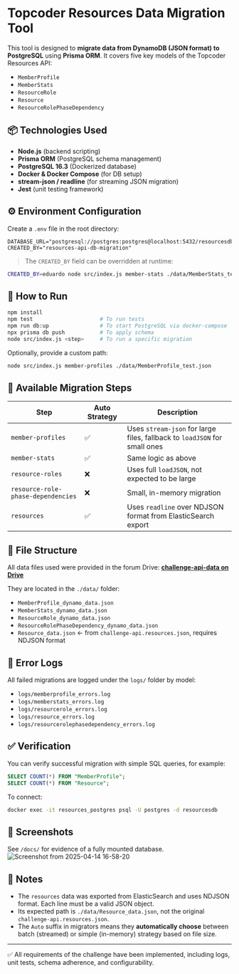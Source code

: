 # Topcoder Resources Data Migration Tool

This tool is designed to **migrate data from DynamoDB (JSON format) to PostgreSQL** using **Prisma ORM**. It covers five key models of the Topcoder Resources API:

- `MemberProfile`
- `MemberStats`
- `ResourceRole`
- `Resource`
- `ResourceRolePhaseDependency`

## 📦 Technologies Used
- **Node.js** (backend scripting)
- **Prisma ORM** (PostgreSQL schema management)
- **PostgreSQL 16.3** (Dockerized database)
- **Docker & Docker Compose** (for DB setup)
- **stream-json / readline** (for streaming JSON migration)
- **Jest** (unit testing framework)

## ⚙️ Environment Configuration
Create a `.env` file in the root directory:

```env
DATABASE_URL="postgresql://postgres:postgres@localhost:5432/resourcesdb"
CREATED_BY="resources-api-db-migration"
```

> The `CREATED_BY` field can be overridden at runtime:
```bash
CREATED_BY=eduardo node src/index.js member-stats ./data/MemberStats_test.json
```

## 🚀 How to Run
```bash
npm install
npm test                     # To run tests
npm run db:up                # To start PostgreSQL via docker-compose
npx prisma db push           # To apply schema
node src/index.js <step>     # To run a specific migration
```

Optionally, provide a custom path:
```bash
node src/index.js member-profiles ./data/MemberProfile_test.json
```

## 🧩 Available Migration Steps

| Step | Auto Strategy | Description |
|------|---------------|-------------|
| `member-profiles` | ✅ | Uses `stream-json` for large files, fallback to `loadJSON` for small ones |
| `member-stats`    | ✅ | Same logic as above |
| `resource-roles`  | ❌ | Uses full `loadJSON`, not expected to be large |
| `resource-role-phase-dependencies` | ❌ | Small, in-memory migration |
| `resources`       | ✅ | Uses `readline` over NDJSON format from ElasticSearch export |

## 📁 File Structure
All data files used were provided in the forum Drive:
**[challenge-api-data on Drive](https://drive.google.com/file/d/1F8YW-fnKjn8tt5a0_Z-QenZIHPiP3RK7/view?usp=sharing)**

They are located in the `./data/` folder:
- `MemberProfile_dynamo_data.json`
- `MemberStats_dynamo_data.json`
- `ResourceRole_dynamo_data.json`
- `ResourceRolePhaseDependency_dynamo_data.json`
- `Resource_data.json` ← from `challenge-api.resources.json`, requires NDJSON format

## 📒 Error Logs
All failed migrations are logged under the `logs/` folder by model:
- `logs/memberprofile_errors.log`
- `logs/memberstats_errors.log`
- `logs/resourcerole_errors.log`
- `logs/resource_errors.log`
- `logs/resourcerolephasedependency_errors.log`

## ✅ Verification
You can verify successful migration with simple SQL queries, for example:
```sql
SELECT COUNT(*) FROM "MemberProfile";
SELECT COUNT(*) FROM "Resource";
```
To connect:
```bash
docker exec -it resources_postgres psql -U postgres -d resourcesdb
```

## 📸 Screenshots
See `/docs/` for evidence of a fully mounted database.
![Screenshot from 2025-04-14 16-58-20](https://github.com/user-attachments/assets/8fb66fb8-3db1-4b51-bb29-c1db7b207689)

## 📝 Notes
- The `resources` data was exported from ElasticSearch and uses NDJSON format. Each line must be a valid JSON object.
- Its expected path is `./data/Resource_data.json`, not the original `challenge-api.resources.json`.
- The `Auto` suffix in migrators means they **automatically choose** between batch (streamed) or simple (in-memory) strategy based on file size.

---

✅ All requirements of the challenge have been implemented, including logs, unit tests, schema adherence, and configurability.

